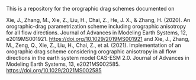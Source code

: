 This is a repository for the orographic drag schemes documented on 

Xie, J., Zhang, M., Xie, Z., Liu, H., Chai, Z., He, J. X., & Zhang, H. (2020). An orographic-drag parametrization scheme including orographic anisotropy for all flow directions. Journal of Advances in Modeling Earth Systems, 12, e2019MS001921. https://doi.org/10.1029/2019MS001921
and 
Xie, J., Zhang, M., Zeng, Q., Xie, Z., Liu, H., Chai, Z., et al. (2021). Implementation of an orographic drag scheme considering orographic anisotropy in all flow directions in the earth system model CAS-ESM 2.0. Journal of Advances in Modeling Earth Systems, 13, e2021MS002585. https://doi.org/10.1029/2021MS002585
